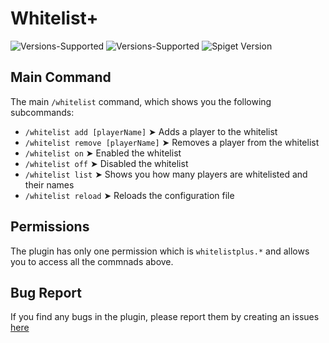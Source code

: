 # Whitelist+
![Versions-Supported](https://img.shields.io/spiget/downloads/103636?style=for-the-badge)
![Versions-Supported](https://img.shields.io/spiget/tested-versions/103636?style=for-the-badge) 
![Spiget Version](https://img.shields.io/spiget/version/103636?style=for-the-badge)

## Main Command
The main `/whitelist` command, which shows you the following subcommands:

- `/whitelist add [playerName]` ➤ Adds a player to the whitelist
- `/whitelist remove [playerName]` ➤ Removes a player from the whitelist
- `/whitelist on` ➤ Enabled the whitelist
- `/whitelist off` ➤ Disabled the whitelist
- `/whitelist list` ➤ Shows you how many players are whitelisted and their names
- `/whitelist reload` ➤ Reloads the configuration file

## Permissions
The plugin has only one permission which is `whitelistplus.*` and allows you to access all the commnads above.

## Bug Report
If you find any bugs in the plugin, please report them by creating an issues [here](https://github.com/SpaceDevelopments/Whitelistplus/issues/new)
